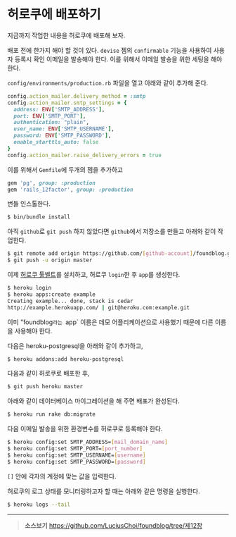 # 허로쿠에 배포하기

지금까지 작업한 내용을 허로쿠에 배포해 보자.

배포 전에 한가지 해야 할 것이 있다. `devise` 젬의 `confirmable` 기능을 사용하여 사용자 등록시 확인 이메일을 발송해야 한다. 이를 위해서 이메일 발송을 위한 세팅을 해야 한다.

`config/environments/production.rb` 파일을 열고 아래와 같이 추가해 준다.

```ruby
config.action_mailer.delivery_method = :smtp
config.action_mailer.smtp_settings = {
  address: ENV['SMTP_ADDRESS'],
  port: ENV['SMTP_PORT'],
  authentication: "plain",
  user_name: ENV['SMTP_USERNAME'],
  password: ENV['SMTP_PASSWORD'],
  enable_starttls_auto: false
}
config.action_mailer.raise_delivery_errors = true
```

이를 위해서 `Gemfile`에 두개의 젬을 추가하고

```ruby
gem 'pg', group: :production
gem 'rails_12factor', group: :production
```

번들 인스톨한다.

```bash
$ bin/bundle install
```

아직 `github`로 `git push` 하지 않았다면 `github`에서 저장소를 만들고 아래와 같이 작업한다.

```bash
$ git remote add origin https://github.com/[github-account]/foundblog.git
$ git push -u origin master
```

이제 [허로쿠 툴벨트](https://toolbelt.heroku.com)를 설치하고, 허로쿠 `login`한 후 `app`를 생성한다.

```bash
$ heroku login
$ heroku apps:create example
Creating example... done, stack is cedar
http://example.herokuapp.com/ | git@heroku.com:example.git
```

이미 "foundblog`라는 `app` 이름은 데모 어플리케이션으로 사용했기 때문에 다른 이름을 사용해야 한다.

다음은 heroku-postgresql을 아래와 같이 추가하고,

```bash
$ heroku addons:add heroku-postgresql
```

다음과 같이 허로쿠로 배포한 후,

```bash
$ git push heroku master
```

아래와 같이 데이터베이스 마이그레이션을 해 주면 배포가 완성된다.

```bash
$ heroku run rake db:migrate
```

다음 이메일 발송을 위한 환경변수를 허로쿠로 등록해야 한다.

```bash
$ heroku config:set SMTP_ADDRESS=[mail_domain_name]
$ heroku config:set SMTP_PORT=[port_number]
$ heroku config:set SMTP_USERNAME=[username]
$ heroku config:set SMTP_PASSWORD=[password]
```

`[]` 안에 각자의 계정에 맞는 값을 입력한다.

허로쿠의 로그 상태를 모니터링하고자 할 때는 아래와 같은 명령을 실행한다.

```bash
$ heroku logs --tail
```

---

> **소스보기** https://github.com/LuciusChoi/foundblog/tree/제12장









